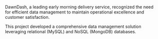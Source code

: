 DawnDash, a leading early morning delivery service, recognized the need for efficient data management to maintain operational excellence and customer satisfaction. 

This project developed a comprehensive data management solution leveraging relational (MySQL) and NoSQL (MongoDB) databases.
